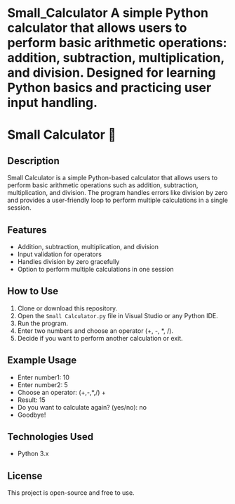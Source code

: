  Small_Calculator
A simple Python calculator that allows users to perform basic arithmetic operations: addition, subtraction, multiplication, and division. Designed for learning Python basics and practicing user input handling.
=======
# Small Calculator 🧮

## Description
Small Calculator is a simple Python-based calculator that allows users to perform basic arithmetic operations such as addition, subtraction, multiplication, and division. The program handles errors like division by zero and provides a user-friendly loop to perform multiple calculations in a single session.

## Features
- Addition, subtraction, multiplication, and division
- Input validation for operators
- Handles division by zero gracefully
- Option to perform multiple calculations in one session

## How to Use
1. Clone or download this repository.
2. Open the `Small Calculator.py` file in Visual Studio or any Python IDE.
3. Run the program.
4. Enter two numbers and choose an operator (+, -, *, /).
5. Decide if you want to perform another calculation or exit.

## Example Usage

- Enter number1: 10
- Enter number2: 5
- Choose an operator: (+,-,*,/) +
- Result: 15
- Do you want to calculate again? (yes/no): no
- Goodbye!


## Technologies Used
- Python 3.x

## License
This project is open-source and free to use.
